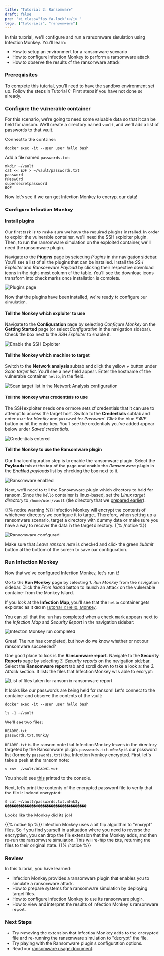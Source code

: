 ```yaml
---
title: "Tutorial 2: Ransomware"
draft: false
pre: '<i class="fas fa-lock"></i> '
tags: ["tutorials", "ransomware"]
---
```


In this tutorial, we'll configure and run a ransomware simulation using
Infection Monkey. You'll learn:
- How to setup an environment for a ransomware scenario
- How to configure Infection Monkey to perform a ransomware attack
- How to observe the results of the ransomware attack

### Prerequisites
To complete this tutorial, you'll need to have the sandbox environment set up.
Follow the steps in [Tutorial 0: First steps](../first-steps) if you have not
done so already.

### Configure the vulnerable container
For this scenario, we're going to need some valuable data so that it can be
held for ransom. We'll create a directory named `vault`, and we'll add a list
of passwords to that vault.

Connect to the container:

```
docker exec -it --user user hello bash
```

Add a file named `passwords.txt`:
```
mkdir ~/vault
cat << EOF > ~/vault/passwords.txt
password
P@ssw0rd
supersecretpassword
EOF
```

Now let's see if we can get Infection Monkey to encrypt our data!

### Configure Infection Monkey

#### Install plugins
Our first task is to make sure we have the required plugins installed. In order
to exploit the vulnerable container, we'll need the SSH exploiter plugin. Then,
to run the ransomware simulation on the exploited container, we'll need the
ransomware plugin.

Navigate to the **Plugins** page by selecting _Plugins_ in the navigation
sidebar. You'll see a list of all the plugins that can be installed. Install
the _SSH Exploiter_ and _Ransomware Payload_ by clicking their respective
download icons in the right-most column of the table. You'll see the download
icons transform into check marks once installation is complete.

![Plugins page](../../images/tutorials/ransomware/010-plugin-installation.gif)

Now that the plugins have been installed, we're ready to configure our
simulation.

#### Tell the Monkey which exploiter to use
Navigate to the **Configuration** page by selecting _Configure Monkey_ on the
**Getting Started** page (or select _Configuration_ in the navigation sidebar).
Check the box next to the _SSH Exploiter_ to enable it.

![Enable the SSH
Exploiter](../../images/tutorials/ransomware/020-exploiter-enabled.jpg)

#### Tell the Monkey which machine to target
Switch to the **Network analysis** subtab and click the yellow _+_ button under
_Scan target list_. You'll see a new field appear. Enter the hostname of the
vulnerable container, `hello`, in the field.

![Scan target list in the Network Analysis
configuration](../../images/tutorials/ransomware/030-scan-target-list.jpg)

#### Tell the Monkey what credentials to use
The SSH exploiter needs one or more sets of credentials that it can use to
attempt to access the target host. Switch to the **Credentials** subtab and
enter `user` for _Identity_ and `password` for _Password_. Click the blue
_SAVE_ button or hit the enter key. You'll see the credentials you've added
appear below under _Saved credentials_.

![Credentials
entered](../../images/tutorials/ransomware/040-credentials-input.jpg)

#### Tell the Monkey to use the Ransomware plugin
Our final configuration step is to enable the ransomware plugin. Select the
**Payloads** tab at the top of the page and enable the _Ransomware_ plugin in
the _Enabled payloads_ list by checking the box next to it.

![Ransomware
enabled](../../images/tutorials/ransomware/050-ransomware-enabled.jpg)

Next, we'll need to tell the Ransomware plugin which directory to hold for
ransom. Since the `hello` container is linux-based, set the _Linux target
directory_ to `/home/user/vault` (the directory that we [prepared
earlier](#configure-the-vulnerable-container)).

{{% notice warning %}}
Infection Monkey will encrypt the contents of whichever directory we configure
it to target. Therefore, when setting up a ransomware scenario, target a
directory with dummy data or make sure you have a way to recover the data in
the target directory.
{{% /notice %}}


![Ransomware
configured](../../images/tutorials/ransomware/060-ransomware-configuration.jpg)

Make sure that _Leave ransom note_ is checked and click the green _Submit_
button at the bottom of the screen to save our configuration.

### Run Infection Monkey
Now that we've configured Infection Monkey, let's run it!

Go to the **Run Monkey** page by selecting _1. Run Monkey_ from the navigation
sidebar. Click the _From Island_ button to launch an attack on the vulnerable
container from the Monkey Island.

If you look at the **Infection Map**, you'll see that the `hello` container
gets exploited as it did in [Tutorial 1: Hello, Monkey](../hello-monkey).

You can tell that the run has completed when a check mark appears next to the
_Infection Map_ and _Security Report_ in the navigation sidebar:

![Infection Monkey run
completed](../../images/tutorials/ransomware/070-run-monkey.jpg)


Great! The run has completed, but how do we know whether or not our ransomware
succeeded?

One good place to look is the **Ransomware report**. Navigate to the **Security
Reports** page by selecting _3. Security reports_ on the navigation sidebar.
Select the **Ransomware report** tab and scroll down to take a look at the _3.
Attack_ section. It lists the files that Infection Monkey was able to encrypt:

![List of files taken for ransom in ransomware
report](../../images/tutorials/ransomware/080-ransomware-report.jpg)

It looks like our passwords are being held for ransom! Let's connect to the
container and observe the contents of the vault:
```
docker exec -it --user user hello bash

ls -1 ~/vault
```

We'll see two files:
```
README.txt
passwords.txt.m0nk3y
```

`README.txt` is the ransom note that Infection Monkey leaves in the directory
targeted by the Ransomware plugin. `passwords.txt.m0nk3y` is our password list
(formerly `passwords.txt`) that Infection Monkey encrypted. First, let's take a
peek at the ransom note:

```
$ cat ~/vault/README.txt
```

You should see
[this](https://raw.githubusercontent.com/guardicore/monkey/develop/monkey/agent_plugins/payloads/ransomware/src/ransomware_readme.txt)
printed to the console.

Next, let's print the contents of the encrypted password file to verify that
the file is indeed encrypted:

```shell
$ cat ~/vault/passwords.txt.m0nk3y
��������������ύ����������������������
```

Looks like the Monkey did its job!

{{% notice tip %}}
Infection Monkey uses a bit flip algorithm to "encrypt" files. So if you find
yourself in a situation where you need to reverse the encryption, you can drop
the file extension that the Monkey adds, and then re-run the ransomware
simulation. This will re-flip the bits, returning the files to their original
state.
{{% /notice %}}

### Review
In this tutorial, you have learned:
- Infection Monkey provides a ransomware plugin that enables you to simulate a
  ransomware attack.
- How to prepare systems for a ransomware simulation by deploying target files.
- How to configure Infection Monkey to use its ransomware plugin.
- How to view and interpret the results of Infection Monkey's ransomware report.

### Next Steps
- Try removing the extension that Infection Monkey adds to the encrypted file
  and re-running the ransomware simulation to "decrypt" the file.
- Try playing with the Ransomware plugin's configuration options.
- Read our [ransomware usage document](../../features/ransomware-simulation).
